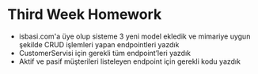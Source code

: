 # Third Week Homework
* i̇sbasi.com'a üye olup sisteme 3 yeni model ekledik ve mimariye uygun şekilde CRUD işlemleri yapan endpointleri yazdık
* CustomerServisi için gerekli tüm endpoint’leri yazdık
* Aktif ve pasif müşterileri listeleyen endpoint için gerekli kodu yazdık
